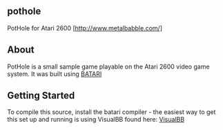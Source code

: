 ## pothole
PotHole for Atari 2600
[http://www.metalbabble.com/]

## About
PotHole is a small sample game playable on the Atari 2600 video game system.
It was built using [BATARI](http://atariage.com/forums/forum/65-batari-basic/)

## Getting Started

To compile this source, install the batari compiler - the easiest way to
get this set up and running is using VisualBB found here: [VisualBB](http://atariage.com/forums/topic/123849-visual-bb-10-a-new-ide-for-batari-basic/)

 
